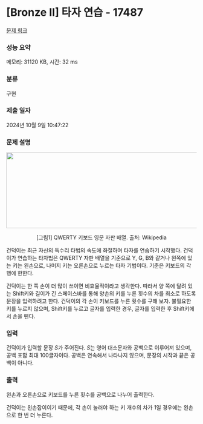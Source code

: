 # [Bronze II] 타자 연습 - 17487 

[문제 링크](https://www.acmicpc.net/problem/17487) 

### 성능 요약

메모리: 31120 KB, 시간: 32 ms

### 분류

구현

### 제출 일자

2024년 10월 9일 10:47:22

### 문제 설명

<p style="text-align: center;"><img src="https://upload.wikimedia.org/wikipedia/commons/thumb/d/da/KB_United_States.svg/1024px-KB_United_States.svg.png" style="height: 200px; width: 600px;"></p>

<p style="text-align: center;">[그림1] QWERTY 키보드 영문 자판 배열. 출처: Wikipedia</p>

<p>건덕이는 최근 자신의 독수리 타법의 속도에 좌절하며 타자를 연습하기 시작했다. 건덕이가 연습하는 타자법은 QWERTY 자판 배열을 기준으로 Y, G, B와 같거나 왼쪽에 있는 키는 왼손으로, 나머지 키는 오른손으로 누르는 타자 기법이다. 기준은 키보드의 각 행에 한한다.</p>

<p>건덕이는 한 쪽 손이 더 많이 쓰이면 비효율적이라고 생각한다. 따라서 양 쪽에 달려 있는 Shift키와 길이가 긴 스페이스바를 통해 양손의 키를 누른 횟수의 차를 최소로 하도록 문장을 입력하려고 한다. 건덕이의 각 손이 키보드를 누른 횟수를 구해 보자. 불필요한 키를 누르지 않으며, Shift키를 누르고 글자를 입력한 경우, 글자를 입력한 후 Shift키에서 손을 뗀다.</p>

### 입력 

 <p>건덕이가 입력할 문장 <em>S</em>가 주어진다. <em>S</em>는 영어 대소문자와 공백으로 이루어져 있으며, 공백 포함 최대 100글자이다. 공백은 연속해서 나타나지 않으며, 문장의 시작과 끝은 공백이 아니다.</p>

### 출력 

 <p>왼손과 오른손으로 키보드를 누른 횟수를 공백으로 나누어 출력한다.</p>

<p>건덕이는 왼손잡이이기 때문에, 각 손이 눌러야 하는 키 개수의 차가 1일 경우에는 왼손으로 한 번 더 누른다.</p>

